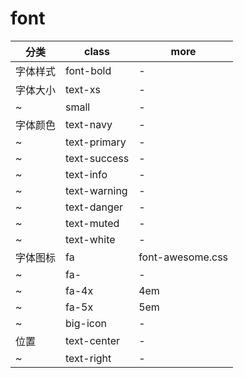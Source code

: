 # font

| 分类   | class        | more             |
|------|--------------|------------------|
| 字体样式 | font-bold    | -                |
| 字体大小 | text-xs      | -                |
| ~    | small        | -                |
| 字体颜色 | text-navy    | -                |
| ~    | text-primary | -                |
| ~    | text-success | -                |
| ~    | text-info    | -                |
| ~    | text-warning | -                |
| ~    | text-danger  | -                |
| ~    | text-muted   | -                |
| ~    | text-white   | -                |
| 字体图标 | fa           | font-awesome.css |
| ~    | fa-          | -                |
| ~    | fa-4x        | 4em              |
| ~    | fa-5x        | 5em              |
| ~    | big-icon     | -                |
| 位置   | text-center  | -                |
| ~    | text-right   | -                |
